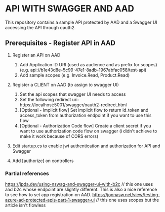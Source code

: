# API WITH SWAGGER AND AAD

This repository contains a sample API protected by AAD and a Swagger UI accessing the API through oauth2.

## Prerequisites - Register API in AAD

1. Register an API on AAD 
	1. Add Application ID URI (used as audience and as prefix for scopes) (e.g. api://b1e43d8e-5c99-47e1-8adb-1967abfac058/test-api)
	2. Add sample scopes (e.g. Invoice.Read, Product.Read)

2. Register a CLIENT on AAD (to assign to swagger UI)
	1. Set the api scopes that swagger UI needs to access
	2. Set the following redirect uri: https://localhost:5001/swagger/oauth2-redirect.html
	3. [Optional - Implicit flow] Set implicit flow to return id_token and access_token from authorization endpoint if you want to use this flow
	4. [Optional - Authorization Code flow] Create a client secret if you want to use authorization code flow on swagger (i didn't achieve to make it work because of CORS errors)

3. Edit startup.cs to enable jwt authentication and authorization for API and Swagger

4. Add [authorize] on controllers

### Partial references

https://jpda.dev/using-nswag-and-swagger-ui-with-b2c // this one uses aad b2c whose endpoint are slightly different. This is also a nice reference to see how to set app registration on AAD.
https://joonasw.net/view/testing-azure-ad-protected-apis-part-1-swagger-ui // this one uses scopes but the article isn't flowless 
